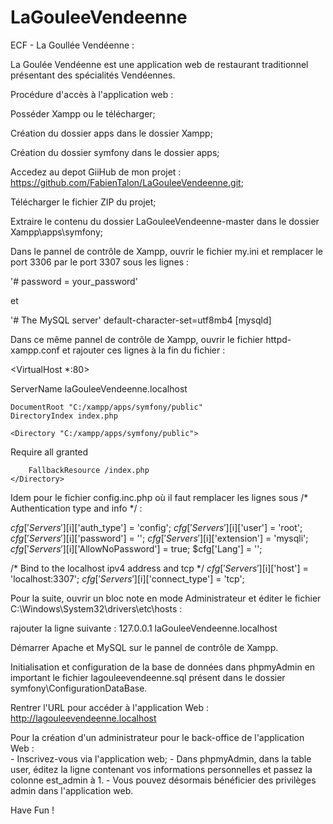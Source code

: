 # LaGouleeVendeenne

ECF - La Goullée Vendéenne :

La Goulée Vendéenne est une application web de restaurant traditionnel présentant des spécialités Vendéennes.

Procédure d'accès à l'application web : 

Posséder Xampp ou le télécharger;

Création du dossier apps dans le dossier Xampp;

Création du dossier symfony dans le dossier apps;

Accedez au depot GiiHub de mon projet : https://github.com/FabienTalon/LaGouleeVendeenne.git;

Télécharger le fichier ZIP du projet;

Extraire le contenu du dossier LaGouleeVendeenne-master dans le dossier Xampp\apps\symfony;

Dans le pannel de contrôle de Xampp, ouvrir le fichier my.ini et remplacer le port 3306 par le port 3307
sous les lignes :

'# password       = your_password'

et

'# The MySQL server'
default-character-set=utf8mb4
[mysqld]

Dans ce même pannel de contrôle de Xampp, ouvrir le fichier httpd-xampp.conf et rajouter ces lignes à la fin du fichier :

<VirtualHost *:80>

ServerName laGouleeVendeenne.localhost

    DocumentRoot "C:/xampp/apps/symfony/public"
    DirectoryIndex index.php

    <Directory "C:/xampp/apps/symfony/public">

Require all granted

        FallbackResource /index.php
    </Directory>

</VirtualHost>

Idem pour le fichier config.inc.php où il faut remplacer les lignes sous /* Authentication type and info */ :

$cfg['Servers'][$i]['auth_type'] = 'config';
$cfg['Servers'][$i]['user'] = 'root';
$cfg['Servers'][$i]['password'] = '';
$cfg['Servers'][$i]['extension'] = 'mysqli';
$cfg['Servers'][$i]['AllowNoPassword'] = true;
$cfg['Lang'] = '';

/* Bind to the localhost ipv4 address and tcp */
$cfg['Servers'][$i]['host'] = 'localhost:3307';
$cfg['Servers'][$i]['connect_type'] = 'tcp';

Pour la suite, ouvrir un bloc note en mode Administrateur et éditer le fichier C:\Windows\System32\drivers\etc\hosts :

rajouter la ligne suivante : 127.0.0.1       laGouleeVendeenne.localhost

Démarrer Apache et MySQL sur le pannel de contrôle de Xampp.

Initialisation et configuration de la base de données dans phpmyAdmin en important le fichier lagouleevendeenne.sql 
présent dans le dossier symfony\ConfigurationDataBase.

Rentrer l'URL pour accéder à l'application Web : http://lagouleevendeenne.localhost  

Pour la création d'un administrateur pour le back-office de l'application Web :  
    - Inscrivez-vous via l'application web;
    - Dans phpmyAdmin, dans la table user, éditez la ligne contenant vos informations personnelles et passez la colonne
est_admin à 1.
    - Vous pouvez désormais bénéficier des privilèges admin dans l'application web.

Have Fun !
